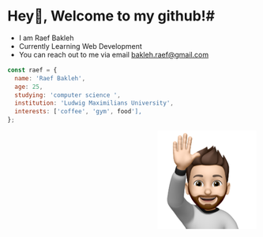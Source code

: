 # Hey👋, Welcome to my github!#

- I am Raef Bakleh
- Currently Learning Web Development
- You can reach out to me via email bakleh.raef@gmail.com

```javascript
const raef = {
  name: 'Raef Bakleh',
  age: 25,
  studying: 'computer science ',
  institution: 'Ludwig Maximilians University',
  interests: ['coffee', 'gym', food'],
};
```
<img align="right" src="./Hi.png" width="200" height="200" /> 